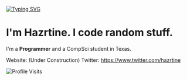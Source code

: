 [![Typing SVG](https://readme-typing-svg.herokuapp.com?font=Nanum+Gothic+Coding&duration=1500&pause=1000&color=CC0007&random=false&width=435&lines=Todo%3A+Coding+Of;Using+Computers+Today;Nothing+Tomorrow)](https://git.io/typing-svg)


# I'm Hazrtine. I code random stuff.

<div>

</div>

I'm a **Programmer** and a CompSci student in Texas.

Website: (Under Construction)
Twitter: https://www.twitter.com/hazrtine


![Profile Visits](https://hit.yhype.me/github/profile?user_id=82059435)
